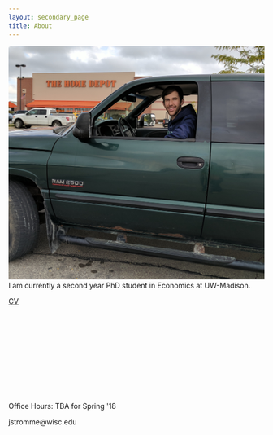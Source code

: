 ```yaml
---
layout: secondary_page
title: About
---
```

<style>
  .makespace {
     margin-bottom: 5cm;
  }
</style>

<p>
<img src="/headshot.jpg" class="about-avatar" /> I am currently a second year PhD student in Economics at UW-Madison. 
</p>

<p>
<a href="/cv">CV</a>
</p>

<p class="makespace">

</p>

<p>
Office Hours: TBA for Spring '18
</p>

<p>
jstromme@wisc.edu
</p>



